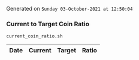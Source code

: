 Generated on `Sunday 03-October-2021 at 12:50:04`

### Current to Target Coin Ratio
`current_coin_ratio.sh`

Date|Current|Target|Ratio
---|---|---|---
